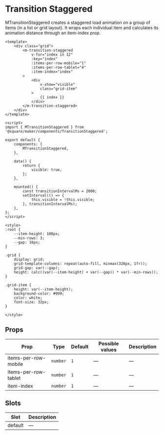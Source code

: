 # Transition Staggered

MTransitionStaggered creates a staggered load animation on a group of items (in a list or grid layout). It wraps each individual item and calculates its animation distance through an item-index prop.

```vue
<template>
	<div class="grid">
		<m-transition-staggered
			v-for="index in 12"
			:key="index"
			:items-per-row-mobile="1"
			:items-per-row-tablet="4"
			:item-index="index"
		>
			<div
				v-show="visible"
				class="grid-item"
			>
				{{ index }}
			</div>
		</m-transition-staggered>
	</div>
</template>

<script>
import { MTransitionStaggered } from '@square/maker/components/TransitionStaggered';

export default {
	components: {
		MTransitionStaggered,
	},

	data() {
		return {
			visible: true,
		};
	},

	mounted() {
		const transitionIntervalMs = 2000;
		setInterval(() => {
			this.visible = !this.visible;
		}, transitionIntervalMs);
	},
};
</script>

<style>
:root {
	--item-height: 100px;
	--min-rows: 3;
	--gap: 16px;
}

.grid {
	display: grid;
	grid-template-columns: repeat(auto-fill, minmax(320px, 1fr));
	grid-gap: var(--gap);
	height: calc((var(--item-height) + var(--gap)) * var(--min-rows));
}

.grid-item {
	height: var(--item-height);
	background-color: #999;
	color: white;
	font-size: 32px;
}

</style>
```

<!-- api-tables:start -->
## Props

| Prop                 | Type     | Default | Possible values | Description |
| -------------------- | -------- | ------- | --------------- | ----------- |
| items-per-row-mobile | `number` | `1`     | —               | —           |
| items-per-row-tablet | `number` | `1`     | —               | —           |
| item-index           | `number` | `1`     | —               | —           |


## Slots

| Slot    | Description |
| ------- | ----------- |
| default | —           |
<!-- api-tables:end -->
